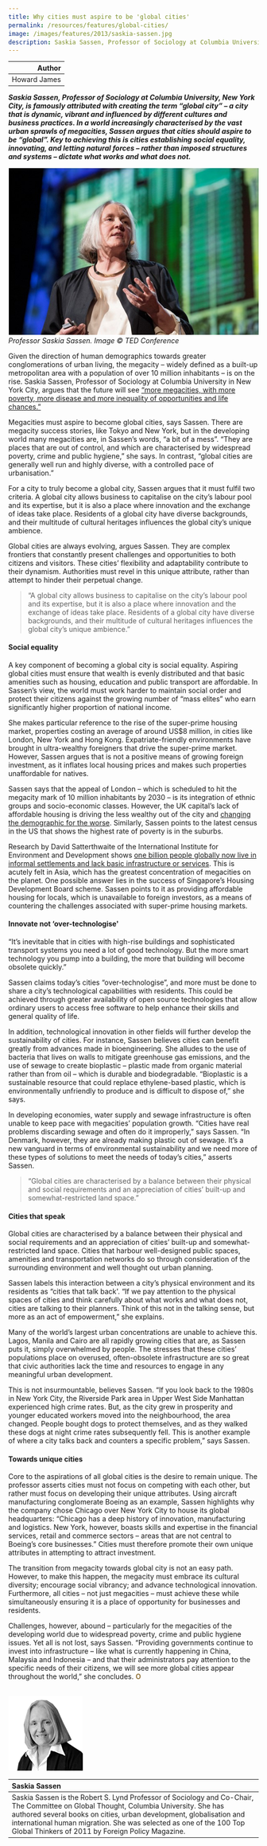```yaml
---
title: Why cities must aspire to be 'global cities'
permalink: /resources/features/global-cities/
image: /images/features/2013/saskia-sassen.jpg
description: Saskia Sassen, Professor of Sociology at Columbia University, New York City, is famously attributed with creating the term “global city” – a city that is dynamic, vibrant and influenced by different cultures and business practices. In a world increasingly characterised by the vast urban sprawls of megacities, Sassen argues that cities should aspire to be “global”. Key to achieving this is cities establishing social equality, innovating, and letting natural forces – rather than imposed structures and systems – dictate what works and what does not.
---
```


| Author |
|---:|
| Howard James |

***Saskia Sassen, Professor of Sociology at Columbia University, New York City, is famously attributed with creating the term “global city” – a city that is dynamic, vibrant and influenced by different cultures and business practices. In a world increasingly characterised by the vast urban sprawls of megacities, Sassen argues that cities should aspire to be “global”. Key to achieving this is cities establishing social equality, innovating, and letting natural forces – rather than imposed structures and systems – dictate what works and what does not.***

![Saskia Sassen](/images/features/2013/saskia-sassen.jpg/)*Professor Saskia Sassen. Image © TED Conference*

Given the direction of human demographics towards greater conglomerations of urban living, the megacity – widely defined as a built-up metropolitan area with a population of over 10 million inhabitants – is on the rise. Saskia Sassen, Professor of Sociology at Columbia University in New York City, argues that the future will see [“more megacities, with more poverty, more disease and more inequality of opportunities and life chances.”](http://www.saskiasassen.com/PDFs/publications/Looming-Disaster-and-Endless-Opportunity.pdf)

Megacities must aspire to become global cities, says Sassen. There are megacity success stories, like Tokyo and New York, but in the developing world many megacities are, in Sassen’s words, “a bit of a mess”. “They are places that are out of control, and which are characterised by widespread poverty, crime and public hygiene,” she says. In contrast, “global cities are generally well run and highly diverse, with a controlled pace of urbanisation.”

For a city to truly become a global city, Sassen argues that it must fulfil two criteria. A global city allows business to capitalise on the city’s labour pool and its expertise, but it is also a place where innovation and the exchange of ideas take place. Residents of a global city have diverse backgrounds, and their multitude of cultural heritages influences the global city’s unique ambience.

Global cities are always evolving, argues Sassen. They are complex frontiers that constantly present challenges and opportunities to both citizens and visitors. These cities’ flexibility and adaptability contribute to their dynamism. Authorities must revel in this unique attribute, rather than attempt to hinder their perpetual change.

> “A global city allows business to capitalise on the city’s labour pool and its expertise, but it is also a place where innovation and the exchange of ideas take place. Residents of a global city have diverse backgrounds, and their multitude of cultural heritages influences the global city’s unique ambience.”

#### **Social equality**

A key component of becoming a global city is social equality. Aspiring global cities must ensure that wealth is evenly distributed and that basic amenities such as housing, education and public transport are affordable. In Sassen’s view, the world must work harder to maintain social order and protect their citizens against the growing number of “mass elites” who earn significantly higher proportion of national income.

She makes particular reference to the rise of the super-prime housing market, properties costing an average of around US$8 million, in cities like London, New York and Hong Kong. Expatriate-friendly environments have brought in ultra-wealthy foreigners that drive the super-prime market. However, Sassen argues that is not a positive means of growing foreign investment, as it inflates local housing prices and makes such properties unaffordable for natives.

Sassen says that the appeal of London – which is scheduled to hit the megacity mark of 10 million inhabitants by 2030 – is its integration of ethnic groups and socio-economic classes. However, the UK capital’s lack of affordable housing is driving the less wealthy out of the city and [changing the demographic for the worse](http://world.time.com/2013/10/09/londons-tale-of-two-cities-inequality-worsens-in-europes-booming-metropolis/). Similarly, Sassen points to the latest census in the US that shows the highest rate of poverty is in the suburbs.

Research by David Satterthwaite of the International Institute for Environment and Development shows [one billion people globally now live in informal settlements and lack basic infrastructure or services](http://www.iied.org/beyond-millennium-development-goals). This is acutely felt in Asia, which has the greatest concentration of megacities on the planet. One possible answer lies in the success of Singapore’s Housing Development Board scheme. Sassen points to it as providing affordable housing for locals, which is unavailable to foreign investors, as a means of countering the challenges associated with super-prime housing markets.

#### **Innovate not ‘over-technologise'**

“It’s inevitable that in cities with high-rise buildings and sophisticated transport systems you need a lot of good technology. But the more smart technology you pump into a building, the more that building will become obsolete quickly.”

Sassen claims today’s cities “over-technologise”, and more must be done to share a city’s technological capabilities with residents. This could be achieved through greater availability of open source technologies that allow ordinary users to access free software to help enhance their skills and general quality of life.

In addition, technological innovation in other fields will further develop the sustainability of cities. For instance, Sassen believes cities can benefit greatly from advances made in bioengineering. She alludes to the use of bacteria that lives on walls to mitigate greenhouse gas emissions, and the use of sewage to create bioplastic – plastic made from organic material rather than from oil – which is durable and biodegradable. “Bioplastic is a sustainable resource that could replace ethylene-based plastic, which is environmentally unfriendly to produce and is difficult to dispose of,” she says.

In developing economies, water supply and sewage infrastructure is often unable to keep pace with megacities’ population growth. “Cities have real problems discarding sewage and often do it improperly,” says Sassen. “In Denmark, however, they are already making plastic out of sewage. It’s a new vanguard in terms of environmental sustainability and we need more of these types of solutions to meet the needs of today’s cities,” asserts Sassen.

> “Global cities are characterised by a balance between their physical and social requirements and an appreciation of cities’ built-up and somewhat-restricted land space.”

#### **Cities that speak**

Global cities are characterised by a balance between their physical and social requirements and an appreciation of cities’ built-up and somewhat-restricted land space. Cities that harbour well-designed public spaces, amenities and transportation networks do so through consideration of the surrounding environment and well thought out urban planning.

Sassen labels this interaction between a city’s physical environment and its residents as “cities that talk back'. “If we pay attention to the physical spaces of cities and think carefully about what works and what does not, cities are talking to their planners. Think of this not in the talking sense, but more as an act of empowerment,” she explains.

Many of the world’s largest urban concentrations are unable to achieve this. Lagos, Manila and Cairo are all rapidly growing cities that are, as Sassen puts it, simply overwhelmed by people. The stresses that these cities’ populations place on overused, often-obsolete infrastructure are so great that civic authorities lack the time and resources to engage in any meaningful urban development.

This is not insurmountable, believes Sassen. “If you look back to the 1980s in New York City, the Riverside Park area in Upper West Side Manhattan experienced high crime rates. But, as the city grew in prosperity and younger educated workers moved into the neighbourhood, the area changed. People bought dogs to protect themselves, and as they walked these dogs at night crime rates subsequently fell. This is another example of where a city talks back and counters a specific problem,” says Sassen.

#### **Towards unique cities**

Core to the aspirations of all global cities is the desire to remain unique. The professor asserts cities must not focus on competing with each other, but rather must focus on developing their unique attributes. Using aircraft manufacturing conglomerate Boeing as an example, Sassen highlights why the company chose Chicago over New York City to house its global headquarters: “Chicago has a deep history of innovation, manufacturing and logistics. New York, however, boasts skills and expertise in the financial services, retail and commerce sectors – areas that are not central to Boeing’s core businesses.” Cities must therefore promote their own unique attributes in attempting to attract investment.

The transition from megacity towards global city is not an easy path. However, to make this happen, the megacity must embrace its cultural diversity; encourage social vibrancy; and advance technological innovation. Furthermore, all cities – not just megacities – must achieve these while simultaneously ensuring it is a place of opportunity for businesses and residents.

Challenges, however, abound – particularly for the megacities of the developing world due to widespread poverty, crime and public hygiene issues. Yet all is not lost, says Sassen. “Providing governments continue to invest into infrastructure – like what is currently happening in China, Malaysia and Indonesia – and that their administrators pay attention to the specific needs of their citizens, we will see more global cities appear throughout the world,” she concludes. **<font color="#967942">O</font>**

<br>

<div style="width:150px"><img src="/images/features/2013/saskia-sassen2.png" alt="Saskia Sassen" /></div>

| **Saskia Sassen** |
|:---|
| Saskia Sassen is the Robert S. Lynd Professor of Sociology and Co-Chair, The Committee on Global Thought, Columbia University. She has authored several books on cities, urban development, globalisation and international human migration. She was selected as one of the 100 Top Global Thinkers of 2011 by Foreign Policy Magazine. |
